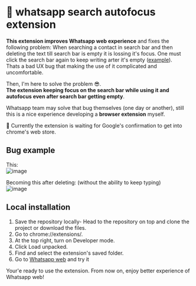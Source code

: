 # 💬 whatsapp search autofocus extension

**This extension improves Whatsapp web experience** and fixes the following problem:
When searching a contact in search bar and then deleting the text till search bar is empty it is lossing it's focus. One must click the search bar again to keep writing arter it's empty  ([example](#bug-example)).  
Thats a bad UX bug that making the use of it complicated and uncomfortable.

Then, I'm here to solve the problem 😎.  
**The extension keeping focus on the search bar while using it and autofocus even after search bar getting empty**.

Whatsapp team may solve that bug themselves (one day or another), still this is a nice experience developing a **browser extension** myself.

🔹 Currently the extension is waiting for Google's confirmation to get into chrome's web store.

## Bug example
This:  
![image](https://user-images.githubusercontent.com/88834944/205339467-12bf3e4a-342a-4cdf-b139-b03a3ec95264.png)

Becoming this after deleting: (without the ability to keep typing)  
![image](https://user-images.githubusercontent.com/88834944/205339735-cadad410-3789-42bd-8b56-c0cfaae1194b.png)

## Local installation
1. Save the repository locally- Head to the repository on top and clone the project or download the files. 
2. Go to chrome://extensions/.
3. At the top right, turn on Developer mode.
4. Click Load unpacked.
5. Find and select the extension's saved folder.
6. Go to [Whatsapp web](https://web.whatsapp.com/) and try it

Your'e ready to use the extension. From now on, enjoy better experience of Whatsapp web!
